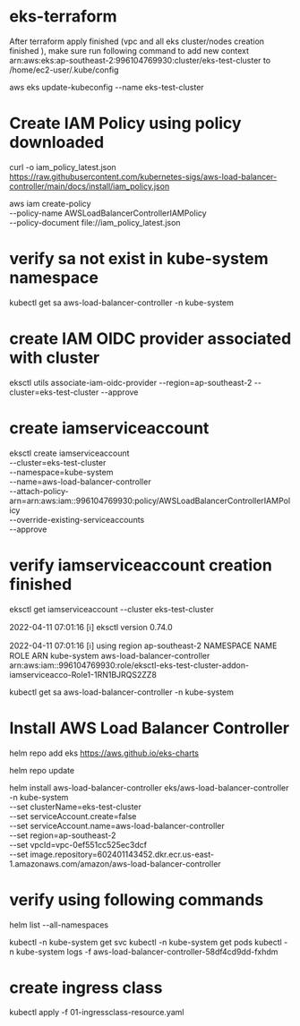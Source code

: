 # eks-terraform

After terraform apply finished (vpc and all eks cluster/nodes creation finished ), make sure run following command to add  new context arn:aws:eks:ap-southeast-2:996104769930:cluster/eks-test-cluster to /home/ec2-user/.kube/config 

aws eks update-kubeconfig --name eks-test-cluster 





# Create IAM Policy using policy downloaded 

curl -o iam_policy_latest.json https://raw.githubusercontent.com/kubernetes-sigs/aws-load-balancer-controller/main/docs/install/iam_policy.json


aws iam create-policy \
    --policy-name AWSLoadBalancerControllerIAMPolicy \
    --policy-document file://iam_policy_latest.json
    
# verify sa not exist in kube-system namespace

kubectl get sa aws-load-balancer-controller -n kube-system

# create IAM OIDC provider associated with cluster
eksctl utils associate-iam-oidc-provider --region=ap-southeast-2 --cluster=eks-test-cluster  --approve


# create iamserviceaccount 

eksctl create iamserviceaccount \
  --cluster=eks-test-cluster \
  --namespace=kube-system \
  --name=aws-load-balancer-controller \
  --attach-policy-arn=arn:aws:iam::996104769930:policy/AWSLoadBalancerControllerIAMPolicy \
  --override-existing-serviceaccounts \
  --approve
  
  
# verify iamserviceaccount creation finished 
eksctl  get iamserviceaccount --cluster eks-test-cluster


2022-04-11 07:01:16 [ℹ]  eksctl version 0.74.0

2022-04-11 07:01:16 [ℹ]  using region ap-southeast-2
NAMESPACE       NAME                            ROLE ARN
kube-system     aws-load-balancer-controller    arn:aws:iam::996104769930:role/eksctl-eks-test-cluster-addon-iamserviceacco-Role1-1RN1BJRQS2ZZ8


 kubectl get sa aws-load-balancer-controller -n kube-system
 
 
 
 # Install AWS Load Balancer Controller
 helm repo add eks https://aws.github.io/eks-charts
 
 helm repo update
 
 helm install aws-load-balancer-controller eks/aws-load-balancer-controller \
  -n kube-system \
  --set clusterName=eks-test-cluster \
  --set serviceAccount.create=false \
  --set serviceAccount.name=aws-load-balancer-controller \
  --set region=ap-southeast-2 \
  --set vpcId=vpc-0ef551cc525ec3dcf \
  --set image.repository=602401143452.dkr.ecr.us-east-1.amazonaws.com/amazon/aws-load-balancer-controller
  
  # verify using following commands
  
  helm list --all-namespaces
  
  
  kubectl -n kube-system get svc
  kubectl -n kube-system get pods
  kubectl -n kube-system logs -f  aws-load-balancer-controller-58df4cd9dd-fxhdm
  
 
 # create ingress class
 kubectl apply -f 01-ingressclass-resource.yaml
 
